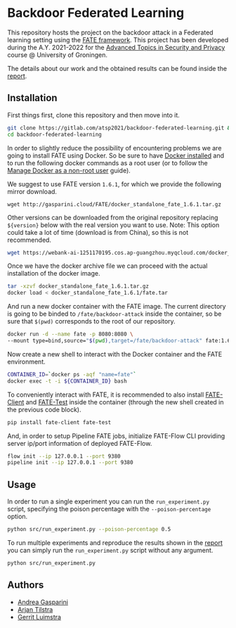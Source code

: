 # Backdoor Federated Learning

This repository hosts the project on the backdoor attack in a Federated learning setting using the [FATE framework](https://github.com/FederatedAI/FATE).
This project has been developed during the A.Y. 2021-2022 for the [Advanced Topics in Security and Privacy](https://gitlab.com/atsp2021) course @ University of Groningen.

The details about our work and the obtained results can be found inside the [report](report/FATE_attack.pdf).

## Installation

First things first, clone this repository and then move into it.

```bash
git clone https://gitlab.com/atsp2021/backdoor-federated-learning.git && \
cd backdoor-federated-learning
```

In order to slightly reduce the possibility of encountering problems we are going to install FATE using Docker. So be sure to have [Docker installed](https://docs.docker.com/get-docker/) and to run the following docker commands as a root user (or to follow the [Manage Docker as a non-root user](https://docs.docker.com/engine/install/linux-postinstall/#manage-docker-as-a-non-root-user) guide).

We suggest to use FATE version `1.6.1`, for which we provide the following mirror download.

```
wget http://gasparini.cloud/FATE/docker_standalone_fate_1.6.1.tar.gz
```

Other versions can be downloaded from the original repository replacing `${version}` below with the real version you want to use.
Note: This option could take a lot of time (download is from China), so this is not recommended.

```bash
wget https://webank-ai-1251170195.cos.ap-guangzhou.myqcloud.com/docker_standalone_fate_${version}.tar.gz
```

Once we have the docker archive file we can proceed with the actual installation of the docker image.

```bash
tar -xzvf docker_standalone_fate_1.6.1.tar.gz
docker load < docker_standalone_fate_1.6.1/fate.tar
```

And run a new docker container with the FATE image. The current directory is going to be binded to `/fate/backdoor-attack` inside the container, so be sure that `$(pwd)` corresponds to the root of our repository.

```bash
docker run -d --name fate -p 8080:8080 \
--mount type=bind,source="$(pwd),target=/fate/backdoor-attack" fate:1.6.1
```

Now create a new shell to interact with the Docker container and the FATE environment.

```bash
CONTAINER_ID=`docker ps -aqf "name=fate"`
docker exec -t -i ${CONTAINER_ID} bash
```

To conveniently interact with FATE, it is recommended to also install [FATE-Client](https://github.com/FederatedAI/FATE/blob/master/python/fate_client) and [FATE-Test](https://github.com/FederatedAI/FATE/blob/master/python/fate_test) inside the container (through the new shell created in the previous code block).

```bash
pip install fate-client fate-test
```

And, in order to setup Pipeline FATE jobs, initialize FATE-Flow CLI providing server ip/port information of deployed FATE-Flow.

```bash
flow init --ip 127.0.0.1 --port 9380
pipeline init --ip 127.0.0.1 --port 9380
```

## Usage

In order to run a single experiment you can run the `run_experiment.py` script, specifying the poison percentage with the `--poison-percentage` option.

```bash
python src/run_experiment.py --poison-percentage 0.5
```

To run multiple experiments and reproduce the results shown in the [report](report/FATE_attack.pdf) you can simply run the `run_experiment.py` script without any argument.

```bash
python src/run_experiment.py
```

## Authors

- [Andrea Gasparini](https://github.com/andrea-gasparini)
- [Arjan Tilstra](https://github.com/ArjanTilstra)
- [Gerrit Luimstra](https://github.com/GerritLuimstra)
